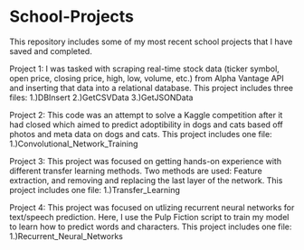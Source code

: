 # School-Projects
This repository includes some of my most recent school projects that I have saved and completed.

Project 1: I was tasked with scraping real-time stock data (ticker symbol, open price, closing price, high, low, volume, etc.) from Alpha Vantage API and inserting that data into a relational database. This project includes three files: 
    1.)DBInsert
    2.)GetCSVData
    3.)GetJSONData
    
    
Project 2: This code was an attempt to solve a Kaggle competition after it had closed which aimed to predict adoptibility in dogs and cats based off photos and meta data on dogs and cats. This project includes one file: 
    1.)Convolutional_Network_Training
    
    
Project 3: This project was focused on getting hands-on experience with different transfer learning methods. Two methods are used: Feature extraction, and removing and replacing the last layer of the network. This project includes one file: 
    1.)Transfer_Learning
    
Project 4: This project was focused on utlizing recurrent neural networks for text/speech prediction. Here, I use the Pulp Fiction script to train my model to learn how to predict words and characters. This project includes one file: 
    1.)Recurrent_Neural_Networks


